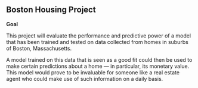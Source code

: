## Boston Housing Project

**Goal**

This project will evaluate the performance and predictive power of a model that has been trained and tested on data collected from homes in suburbs of Boston, Massachusetts.

A model trained on this data that is seen as a good fit could then be used to make certain predictions about a home — in particular, its monetary value. This model would prove to be invaluable for someone like a real estate agent who could make use of such information on a daily basis.

